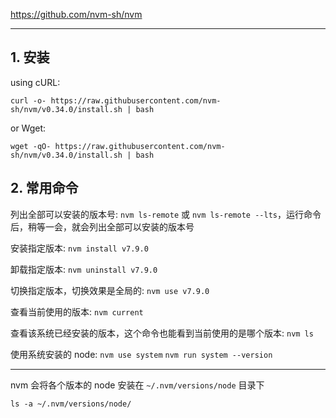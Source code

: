 https://github.com/nvm-sh/nvm

---

## 1. 安装

using cURL:

```
curl -o- https://raw.githubusercontent.com/nvm-sh/nvm/v0.34.0/install.sh | bash
```

or Wget:

```
wget -qO- https://raw.githubusercontent.com/nvm-sh/nvm/v0.34.0/install.sh | bash
```

## 2. 常用命令

列出全部可以安装的版本号: `nvm ls-remote` 或 `nvm ls-remote --lts`，运行命令后，稍等一会，就会列出全部可以安装的版本号  

安装指定版本: `nvm install v7.9.0`

卸载指定版本: `nvm uninstall v7.9.0`

切换指定版本，切换效果是全局的: `nvm use v7.9.0`

查看当前使用的版本: `nvm current`

查看该系统已经安装的版本，这个命令也能看到当前使用的是哪个版本: `nvm ls`

使用系统安装的 node: `nvm use system` `nvm run system --version`

---

nvm 会将各个版本的 node 安装在 `~/.nvm/versions/node` 目录下

```
ls -a ~/.nvm/versions/node/
```
